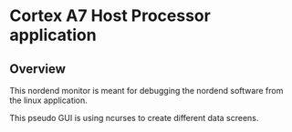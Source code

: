 # Cortex A7 Host Processor application

## Overview
This nordend monitor is meant for debugging the nordend software from the linux application. 

This pseudo GUI is using ncurses to create different data screens.







